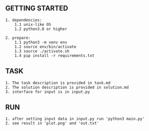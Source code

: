 ## GETTING STARTED
	1. dependencies:
		1.1 unix-like OS
		1.2 python3.8 or higher

	2. prepare:
		1.1 python3 -m venv env
		1.2 source env/bin/activate
		1.3 source ./activate.sh
		1.4 pip install -r requirements.txt

## TASK
	1. The task description is provided in task.md
	2. The solution description is provided in solution.md
	3. interface for input is in input.py

## RUN
	1. after setting input data in input.py run 'python3 main.py'
	2. see result in 'plot.png' and 'out.txt'

